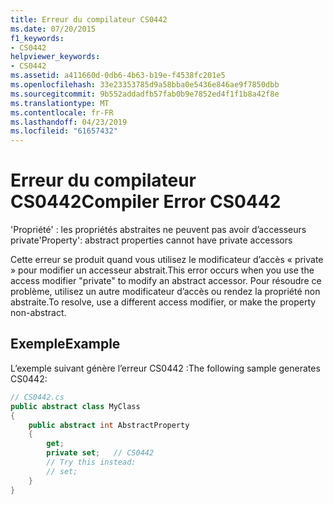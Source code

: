 ```yaml
---
title: Erreur du compilateur CS0442
ms.date: 07/20/2015
f1_keywords:
- CS0442
helpviewer_keywords:
- CS0442
ms.assetid: a411660d-0db6-4b63-b19e-f4538fc201e5
ms.openlocfilehash: 33e23353785d9a58bba0e5436e846ae9f7850dbb
ms.sourcegitcommit: 9b552addadfb57fab0b9e7852ed4f1f1b8a42f8e
ms.translationtype: MT
ms.contentlocale: fr-FR
ms.lasthandoff: 04/23/2019
ms.locfileid: "61657432"
---
```

# <a name="compiler-error-cs0442"></a><span data-ttu-id="08bdf-102">Erreur du compilateur CS0442</span><span class="sxs-lookup"><span data-stu-id="08bdf-102">Compiler Error CS0442</span></span>
<span data-ttu-id="08bdf-103">'Propriété' : les propriétés abstraites ne peuvent pas avoir d’accesseurs private</span><span class="sxs-lookup"><span data-stu-id="08bdf-103">'Property': abstract properties cannot have private accessors</span></span>  
  
 <span data-ttu-id="08bdf-104">Cette erreur se produit quand vous utilisez le modificateur d’accès « private » pour modifier un accesseur abstrait.</span><span class="sxs-lookup"><span data-stu-id="08bdf-104">This error occurs when you use the access modifier "private" to modify an abstract accessor.</span></span> <span data-ttu-id="08bdf-105">Pour résoudre ce problème, utilisez un autre modificateur d’accès ou rendez la propriété non abstraite.</span><span class="sxs-lookup"><span data-stu-id="08bdf-105">To resolve, use a different access modifier, or make the property non-abstract.</span></span>  
  
## <a name="example"></a><span data-ttu-id="08bdf-106">Exemple</span><span class="sxs-lookup"><span data-stu-id="08bdf-106">Example</span></span>  
 <span data-ttu-id="08bdf-107">L’exemple suivant génère l’erreur CS0442 :</span><span class="sxs-lookup"><span data-stu-id="08bdf-107">The following sample generates CS0442:</span></span>  
  
```csharp  
// CS0442.cs  
public abstract class MyClass   
{  
    public abstract int AbstractProperty   
    {  
        get;  
        private set;   // CS0442  
        // Try this instead:  
        // set;  
    }  
}  
```
